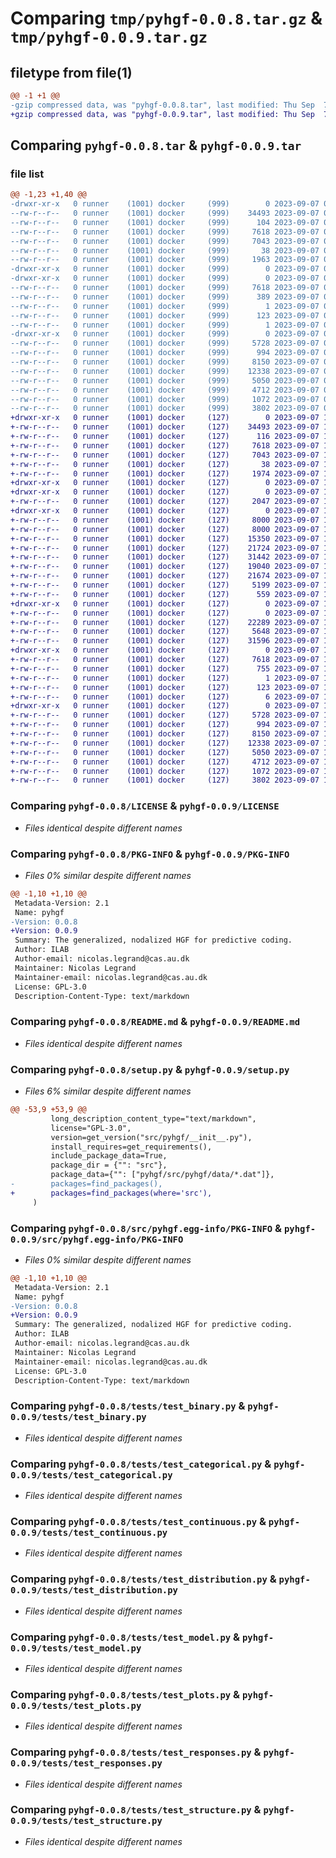 # Comparing `tmp/pyhgf-0.0.8.tar.gz` & `tmp/pyhgf-0.0.9.tar.gz`

## filetype from file(1)

```diff
@@ -1 +1 @@
-gzip compressed data, was "pyhgf-0.0.8.tar", last modified: Thu Sep  7 09:00:19 2023, max compression
+gzip compressed data, was "pyhgf-0.0.9.tar", last modified: Thu Sep  7 10:56:36 2023, max compression
```

## Comparing `pyhgf-0.0.8.tar` & `pyhgf-0.0.9.tar`

### file list

```diff
@@ -1,23 +1,40 @@
-drwxr-xr-x   0 runner    (1001) docker     (999)        0 2023-09-07 09:00:19.143211 pyhgf-0.0.8/
--rw-r--r--   0 runner    (1001) docker     (999)    34493 2023-09-07 09:00:07.000000 pyhgf-0.0.8/LICENSE
--rw-r--r--   0 runner    (1001) docker     (999)      104 2023-09-07 09:00:07.000000 pyhgf-0.0.8/MANIFEST.in
--rw-r--r--   0 runner    (1001) docker     (999)     7618 2023-09-07 09:00:19.143211 pyhgf-0.0.8/PKG-INFO
--rw-r--r--   0 runner    (1001) docker     (999)     7043 2023-09-07 09:00:07.000000 pyhgf-0.0.8/README.md
--rw-r--r--   0 runner    (1001) docker     (999)       38 2023-09-07 09:00:19.143211 pyhgf-0.0.8/setup.cfg
--rw-r--r--   0 runner    (1001) docker     (999)     1963 2023-09-07 09:00:07.000000 pyhgf-0.0.8/setup.py
-drwxr-xr-x   0 runner    (1001) docker     (999)        0 2023-09-07 09:00:19.139211 pyhgf-0.0.8/src/
-drwxr-xr-x   0 runner    (1001) docker     (999)        0 2023-09-07 09:00:19.139211 pyhgf-0.0.8/src/pyhgf.egg-info/
--rw-r--r--   0 runner    (1001) docker     (999)     7618 2023-09-07 09:00:19.000000 pyhgf-0.0.8/src/pyhgf.egg-info/PKG-INFO
--rw-r--r--   0 runner    (1001) docker     (999)      389 2023-09-07 09:00:19.000000 pyhgf-0.0.8/src/pyhgf.egg-info/SOURCES.txt
--rw-r--r--   0 runner    (1001) docker     (999)        1 2023-09-07 09:00:19.000000 pyhgf-0.0.8/src/pyhgf.egg-info/dependency_links.txt
--rw-r--r--   0 runner    (1001) docker     (999)      123 2023-09-07 09:00:19.000000 pyhgf-0.0.8/src/pyhgf.egg-info/requires.txt
--rw-r--r--   0 runner    (1001) docker     (999)        1 2023-09-07 09:00:19.000000 pyhgf-0.0.8/src/pyhgf.egg-info/top_level.txt
-drwxr-xr-x   0 runner    (1001) docker     (999)        0 2023-09-07 09:00:19.143211 pyhgf-0.0.8/tests/
--rw-r--r--   0 runner    (1001) docker     (999)     5728 2023-09-07 09:00:07.000000 pyhgf-0.0.8/tests/test_binary.py
--rw-r--r--   0 runner    (1001) docker     (999)      994 2023-09-07 09:00:07.000000 pyhgf-0.0.8/tests/test_categorical.py
--rw-r--r--   0 runner    (1001) docker     (999)     8150 2023-09-07 09:00:07.000000 pyhgf-0.0.8/tests/test_continuous.py
--rw-r--r--   0 runner    (1001) docker     (999)    12338 2023-09-07 09:00:07.000000 pyhgf-0.0.8/tests/test_distribution.py
--rw-r--r--   0 runner    (1001) docker     (999)     5050 2023-09-07 09:00:07.000000 pyhgf-0.0.8/tests/test_model.py
--rw-r--r--   0 runner    (1001) docker     (999)     4712 2023-09-07 09:00:07.000000 pyhgf-0.0.8/tests/test_plots.py
--rw-r--r--   0 runner    (1001) docker     (999)     1072 2023-09-07 09:00:07.000000 pyhgf-0.0.8/tests/test_responses.py
--rw-r--r--   0 runner    (1001) docker     (999)     3802 2023-09-07 09:00:07.000000 pyhgf-0.0.8/tests/test_structure.py
+drwxr-xr-x   0 runner    (1001) docker     (127)        0 2023-09-07 10:56:36.812018 pyhgf-0.0.9/
+-rw-r--r--   0 runner    (1001) docker     (127)    34493 2023-09-07 10:56:10.000000 pyhgf-0.0.9/LICENSE
+-rw-r--r--   0 runner    (1001) docker     (127)      116 2023-09-07 10:56:10.000000 pyhgf-0.0.9/MANIFEST.in
+-rw-r--r--   0 runner    (1001) docker     (127)     7618 2023-09-07 10:56:36.812018 pyhgf-0.0.9/PKG-INFO
+-rw-r--r--   0 runner    (1001) docker     (127)     7043 2023-09-07 10:56:10.000000 pyhgf-0.0.9/README.md
+-rw-r--r--   0 runner    (1001) docker     (127)       38 2023-09-07 10:56:36.812018 pyhgf-0.0.9/setup.cfg
+-rw-r--r--   0 runner    (1001) docker     (127)     1974 2023-09-07 10:56:10.000000 pyhgf-0.0.9/setup.py
+drwxr-xr-x   0 runner    (1001) docker     (127)        0 2023-09-07 10:56:36.804018 pyhgf-0.0.9/src/
+drwxr-xr-x   0 runner    (1001) docker     (127)        0 2023-09-07 10:56:36.808018 pyhgf-0.0.9/src/pyhgf/
+-rw-r--r--   0 runner    (1001) docker     (127)     2047 2023-09-07 10:56:10.000000 pyhgf-0.0.9/src/pyhgf/__init__.py
+drwxr-xr-x   0 runner    (1001) docker     (127)        0 2023-09-07 10:56:36.812018 pyhgf-0.0.9/src/pyhgf/data/
+-rw-r--r--   0 runner    (1001) docker     (127)     8000 2023-09-07 10:56:10.000000 pyhgf-0.0.9/src/pyhgf/data/binary_input.txt
+-rw-r--r--   0 runner    (1001) docker     (127)     8000 2023-09-07 10:56:10.000000 pyhgf-0.0.9/src/pyhgf/data/binary_response.txt
+-rw-r--r--   0 runner    (1001) docker     (127)    15350 2023-09-07 10:56:10.000000 pyhgf-0.0.9/src/pyhgf/data/usdchf.txt
+-rw-r--r--   0 runner    (1001) docker     (127)    21724 2023-09-07 10:56:10.000000 pyhgf-0.0.9/src/pyhgf/distribution.py
+-rw-r--r--   0 runner    (1001) docker     (127)    31442 2023-09-07 10:56:10.000000 pyhgf-0.0.9/src/pyhgf/model.py
+-rw-r--r--   0 runner    (1001) docker     (127)    19040 2023-09-07 10:56:10.000000 pyhgf-0.0.9/src/pyhgf/networks.py
+-rw-r--r--   0 runner    (1001) docker     (127)    21674 2023-09-07 10:56:10.000000 pyhgf-0.0.9/src/pyhgf/plots.py
+-rw-r--r--   0 runner    (1001) docker     (127)     5199 2023-09-07 10:56:10.000000 pyhgf-0.0.9/src/pyhgf/response.py
+-rw-r--r--   0 runner    (1001) docker     (127)      559 2023-09-07 10:56:10.000000 pyhgf-0.0.9/src/pyhgf/typing.py
+drwxr-xr-x   0 runner    (1001) docker     (127)        0 2023-09-07 10:56:36.812018 pyhgf-0.0.9/src/pyhgf/updates/
+-rw-r--r--   0 runner    (1001) docker     (127)        0 2023-09-07 10:56:10.000000 pyhgf-0.0.9/src/pyhgf/updates/__init__.py
+-rw-r--r--   0 runner    (1001) docker     (127)    22289 2023-09-07 10:56:10.000000 pyhgf-0.0.9/src/pyhgf/updates/binary.py
+-rw-r--r--   0 runner    (1001) docker     (127)     5648 2023-09-07 10:56:10.000000 pyhgf-0.0.9/src/pyhgf/updates/categorical.py
+-rw-r--r--   0 runner    (1001) docker     (127)    31596 2023-09-07 10:56:10.000000 pyhgf-0.0.9/src/pyhgf/updates/continuous.py
+drwxr-xr-x   0 runner    (1001) docker     (127)        0 2023-09-07 10:56:36.808018 pyhgf-0.0.9/src/pyhgf.egg-info/
+-rw-r--r--   0 runner    (1001) docker     (127)     7618 2023-09-07 10:56:36.000000 pyhgf-0.0.9/src/pyhgf.egg-info/PKG-INFO
+-rw-r--r--   0 runner    (1001) docker     (127)      755 2023-09-07 10:56:36.000000 pyhgf-0.0.9/src/pyhgf.egg-info/SOURCES.txt
+-rw-r--r--   0 runner    (1001) docker     (127)        1 2023-09-07 10:56:36.000000 pyhgf-0.0.9/src/pyhgf.egg-info/dependency_links.txt
+-rw-r--r--   0 runner    (1001) docker     (127)      123 2023-09-07 10:56:36.000000 pyhgf-0.0.9/src/pyhgf.egg-info/requires.txt
+-rw-r--r--   0 runner    (1001) docker     (127)        6 2023-09-07 10:56:36.000000 pyhgf-0.0.9/src/pyhgf.egg-info/top_level.txt
+drwxr-xr-x   0 runner    (1001) docker     (127)        0 2023-09-07 10:56:36.812018 pyhgf-0.0.9/tests/
+-rw-r--r--   0 runner    (1001) docker     (127)     5728 2023-09-07 10:56:10.000000 pyhgf-0.0.9/tests/test_binary.py
+-rw-r--r--   0 runner    (1001) docker     (127)      994 2023-09-07 10:56:10.000000 pyhgf-0.0.9/tests/test_categorical.py
+-rw-r--r--   0 runner    (1001) docker     (127)     8150 2023-09-07 10:56:10.000000 pyhgf-0.0.9/tests/test_continuous.py
+-rw-r--r--   0 runner    (1001) docker     (127)    12338 2023-09-07 10:56:10.000000 pyhgf-0.0.9/tests/test_distribution.py
+-rw-r--r--   0 runner    (1001) docker     (127)     5050 2023-09-07 10:56:10.000000 pyhgf-0.0.9/tests/test_model.py
+-rw-r--r--   0 runner    (1001) docker     (127)     4712 2023-09-07 10:56:10.000000 pyhgf-0.0.9/tests/test_plots.py
+-rw-r--r--   0 runner    (1001) docker     (127)     1072 2023-09-07 10:56:10.000000 pyhgf-0.0.9/tests/test_responses.py
+-rw-r--r--   0 runner    (1001) docker     (127)     3802 2023-09-07 10:56:10.000000 pyhgf-0.0.9/tests/test_structure.py
```

### Comparing `pyhgf-0.0.8/LICENSE` & `pyhgf-0.0.9/LICENSE`

 * *Files identical despite different names*

### Comparing `pyhgf-0.0.8/PKG-INFO` & `pyhgf-0.0.9/PKG-INFO`

 * *Files 0% similar despite different names*

```diff
@@ -1,10 +1,10 @@
 Metadata-Version: 2.1
 Name: pyhgf
-Version: 0.0.8
+Version: 0.0.9
 Summary: The generalized, nodalized HGF for predictive coding.
 Author: ILAB
 Author-email: nicolas.legrand@cas.au.dk
 Maintainer: Nicolas Legrand
 Maintainer-email: nicolas.legrand@cas.au.dk
 License: GPL-3.0
 Description-Content-Type: text/markdown
```

### Comparing `pyhgf-0.0.8/README.md` & `pyhgf-0.0.9/README.md`

 * *Files identical despite different names*

### Comparing `pyhgf-0.0.8/setup.py` & `pyhgf-0.0.9/setup.py`

 * *Files 6% similar despite different names*

```diff
@@ -53,9 +53,9 @@
         long_description_content_type="text/markdown",
         license="GPL-3.0",
         version=get_version("src/pyhgf/__init__.py"),
         install_requires=get_requirements(),
         include_package_data=True,
         package_dir = {"": "src"},
         package_data={"": ["pyhgf/src/pyhgf/data/*.dat"]},
-        packages=find_packages(),
+        packages=find_packages(where='src'),
     )
```

### Comparing `pyhgf-0.0.8/src/pyhgf.egg-info/PKG-INFO` & `pyhgf-0.0.9/src/pyhgf.egg-info/PKG-INFO`

 * *Files 0% similar despite different names*

```diff
@@ -1,10 +1,10 @@
 Metadata-Version: 2.1
 Name: pyhgf
-Version: 0.0.8
+Version: 0.0.9
 Summary: The generalized, nodalized HGF for predictive coding.
 Author: ILAB
 Author-email: nicolas.legrand@cas.au.dk
 Maintainer: Nicolas Legrand
 Maintainer-email: nicolas.legrand@cas.au.dk
 License: GPL-3.0
 Description-Content-Type: text/markdown
```

### Comparing `pyhgf-0.0.8/tests/test_binary.py` & `pyhgf-0.0.9/tests/test_binary.py`

 * *Files identical despite different names*

### Comparing `pyhgf-0.0.8/tests/test_categorical.py` & `pyhgf-0.0.9/tests/test_categorical.py`

 * *Files identical despite different names*

### Comparing `pyhgf-0.0.8/tests/test_continuous.py` & `pyhgf-0.0.9/tests/test_continuous.py`

 * *Files identical despite different names*

### Comparing `pyhgf-0.0.8/tests/test_distribution.py` & `pyhgf-0.0.9/tests/test_distribution.py`

 * *Files identical despite different names*

### Comparing `pyhgf-0.0.8/tests/test_model.py` & `pyhgf-0.0.9/tests/test_model.py`

 * *Files identical despite different names*

### Comparing `pyhgf-0.0.8/tests/test_plots.py` & `pyhgf-0.0.9/tests/test_plots.py`

 * *Files identical despite different names*

### Comparing `pyhgf-0.0.8/tests/test_responses.py` & `pyhgf-0.0.9/tests/test_responses.py`

 * *Files identical despite different names*

### Comparing `pyhgf-0.0.8/tests/test_structure.py` & `pyhgf-0.0.9/tests/test_structure.py`

 * *Files identical despite different names*

